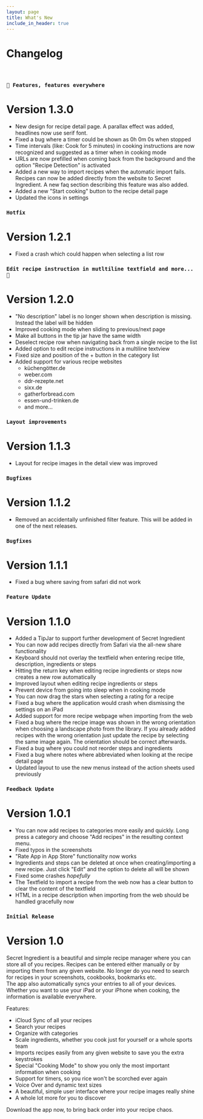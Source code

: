 ```yaml
---
layout: page
title: What's New
include_in_header: true
---
```


# Changelog
<br>

### `🙌 Features, features everywhere`
# **Version 1.3.0**
* New design for recipe detail page. A parallax effect was added, headlines now use serif font.
* Fixed a bug where a timer could be shown as 0h 0m 0s when stopped
* Time intervals (like: Cook for 5 minutes) in cooking instructions are now recognized and suggested as a timer when in cooking mode
* URLs are now prefilled when coming back from the background and the option "Recipe Detection" is activated
* Added a new way to import recipes when the automatic import fails. Recipes can now be added directly from the website to Secret Ingredient. A new faq section describing this feature was also added.
* Added a new "Start cooking" button to the recipe detail page
* Updated the icons in settings

### `Hotfix`
# **Version 1.2.1**
* Fixed a crash which could happen when selecting a list row


### `Edit recipe instruction in mutltiline textfield and more... 🎉`
# **Version 1.2.0**
* "No description" label is no longer shown when description is missing. Instead the label will be hidden
* Improved cooking mode when sliding to previous/next page
* Make all buttons in the tip jar have the same width
* Deselect recipe row when navigating back from a single recipe to the list
* Added option to edit recipe instructions in a multiline textview
* Fixed size and position of the + button in the category list
* Added support for various recipe websites
    * küchengötter.de
    * weber.com
    * ddr-rezepte.net
    * sixx.de
    * gatherforbread.com
    * essen-und-trinken.de
    * and more...
    
### `Layout improvements`
# **Version 1.1.3**
* Layout for recipe images in the detail view was improved 

### `Bugfixes`
# **Version 1.1.2**
* Removed an accidentally unfinished filter feature. This will be added in one of the next releases.

### `Bugfixes`
# **Version 1.1.1**
* Fixed a bug where saving from safari did not work

### `Feature Update`
# **Version 1.1.0**
* Added a TipJar to support further development of Secret Ingredient
* You can now add recipes directly from Safari via the all-new share functionality
* Keyboard should not overlay the textfield when entering recipe title, description, ingredients or steps
* Hitting the return key when editing recipe ingredients or steps now creates a new row automatically
* Improved layout when editing recipe ingredients or steps
* Prevent device from going into sleep when in cooking mode
* You can now drag the stars when selecting a rating for a recipe
* Fixed a bug where the application would crash when dismissing the settings on an iPad 
* Added support for more recipe webpage when importing from the web
* Fixed a bug where the recipe image was shown in the wrong orientation when choosing a landscape photo from the library. If you already added recipes with the wrong orientation just update the recipe by selecting the same image again. The orientation should be correct afterwards.
* Fixed a bug where you could not reorder steps and ingredients
* Fixed a bug where notes where abbreviated when looking at the recipe detail page
* Updated layout to use the new menus instead of the action sheets used previously

### `Feedback Update`
# **Version 1.0.1**
* You can now add recipes to categories more easily and quickly. Long press a category and choose "Add recipes" in the resulting context menu.
* Fixed typos in the screenshots
* "Rate App in App Store" functionality now works
* Ingredients and steps can be deleted at once when creating/importing a new recipe. Just click "Edit" and the option to delete all will be shown
* Fixed some crashes *hopefully*
* The Textfield to import a recipe from the web now has a clear button to clear the content of the textfield
* HTML in a recipe description when importing from the web should be handled gracefully now


### `Initial Release`
# **Version 1.0**
Secret Ingredient is a beautiful and simple recipe manager where you can store all of you recipes.
Recipes can be entered either manually or by importing them from any given website.
No longer do you need to search for recipes in your screenshots, cookbooks, bookmarks etc.   
The app also automatically syncs your entries to all of your devices. Whether you want to use your iPad or your iPhone when cooking, the information is available everywhere. 

Features:
* iCloud Sync of all your recipes
* Search your recipes
* Organize with categories
* Scale ingredients, whether you cook just for yourself or a whole sports team
* Imports recipes easily from any given website to save you the extra keystrokes
* Special "Cooking Mode" to show you only the most important information when cooking
* Support for timers, so you rice won't be scorched ever again
* Voice Over and dynamic text sizes
* A beautiful, simple user interface where your recipe images really shine
* A whole lot more for you to discover

Download the app now, to bring back order into your recipe chaos.

<br>
